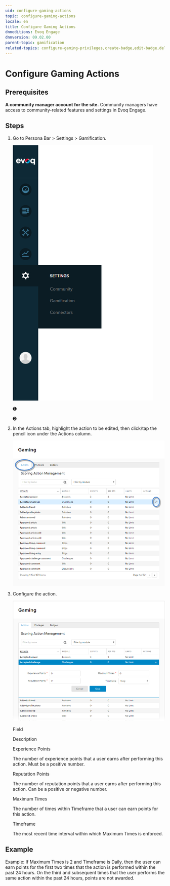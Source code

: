 ```yaml
---
uid: configure-gaming-actions
topic: configure-gaming-actions
locale: en
title: Configure Gaming Actions
dnneditions: Evoq Engage
dnnversion: 09.02.00
parent-topic: gamification
related-topics: configure-gaming-privileges,create-badge,edit-badge,delete-badge
---
```


# Configure Gaming Actions

## Prerequisites

**A community manager account for the site.** Community managers have access to community-related features and settings in Evoq Engage.

## Steps

1.  Go to Persona Bar \> Settings \> Gamification.
    
    ![Persona Bar > Settings > Gamification](/images/scr-pbar-mod-Settings-E91.png)
    
    ➊
    
    ➋
    
2.  In the Actions tab, highlight the action to be edited, then click/tap the pencil icon under the Actions column.
    
      
    
    ![Gaming — Highlight and edit the action.](/images/scr-Gaming-ActionsActions-Edit.png)
    
      
    
3.  Configure the action.
    
      
    
    ![Configure the action.](/images/scr-Gaming-ActionsEdit.png)
    
      
    
    Field
    
    Description
    
    Experience Points
    
    The number of experience points that a user earns after performing this action. Must be a positive number.
    
    Reputation Points
    
    The number of reputation points that a user earns after performing this action. Can be a positive or negative number.
    
    Maximum Times
    
    The number of times within Timeframe that a user can earn points for this action.
    
    Timeframe
    
    The most recent time interval within which Maximum Times is enforced.
    

## Example

Example: If Maximum Times is 2 and Timeframe is Daily, then the user can earn points for the first two times that the action is performed within the past 24 hours. On the third and subsequent times that the user performs the same action within the past 24 hours, points are not awarded.